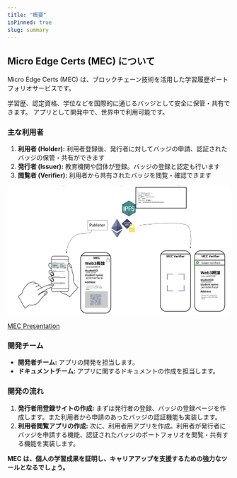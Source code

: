 ```yaml
---
title: "概要"
isPinned: true
slug: summary
---
```


## Micro Edge Certs (MEC) について

Micro Edge Certs (MEC) は、ブロックチェーン技術を活用した学習履歴ポートフォリオサービスです。

学習歴、認定資格、学位などを国際的に通じるバッジとして安全に保管・共有できます。
アプリとして開発中で、世界中で利用可能です。

### 主な利用者

1. **利用者 (Holder):** 利用者登録後、発行者に対してバッジの申請、認証されたバッジの保管・共有ができます
2. **発行者 (Issuer):** 教育機関や団体が登録。バッジの登録と認定も行います
3. **閲覧者 (Verifier):** 利用者から共有されたバッジを閲覧・確認できます


![MEC Usecase](./MEC_Usecase.jpg)

[MEC Presentation](https://docs.google.com/presentation/d/1x-xKXRUcf47pTN17f75jSlao3UKc6-2jMlYYLihMUBg/edit?usp=sharing)

### 開発チーム

* **開発者チーム:** アプリの開発を担当します。
* **ドキュメントチーム:** アプリに関するドキュメントの作成を担当します。

### 開発の流れ

1. **発行者用登録サイトの作成:**
   まずは発行者の登録、バッジの登録ページを作成します。また利用者から申請のあったバッジの認証機能も実装します。
2. **利用者閲覧アプリの作成:**
   次に、利用者用アプリを作成。利用者が発行者にバッジを申請する機能、認証されたバッジのポートフォリオを閲覧・共有する機能を実装します。

**MEC は、個人の学習成果を証明し、キャリアアップを支援するための強力なツールとなるでしょう。**
